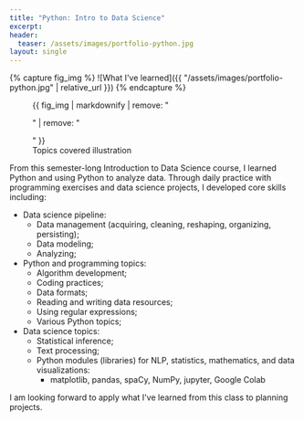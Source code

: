 ```yaml
---
title: "Python: Intro to Data Science"
excerpt: 
header:
  teaser: /assets/images/portfolio-python.jpg
layout: single
---
```

{% capture fig_img %}
![What I've learned]({{ "/assets/images/portfolio-python.jpg" | relative_url }})
{% endcapture %}

<figure>
  {{ fig_img | markdownify | remove: "<p>" | remove: "</p>" }}
  <figcaption>Topics covered illustration</figcaption>
</figure>

From this semester-long Introduction to Data Science course, I learned Python and using Python to analyze data. Through daily practice with programming exercises and data science projects, I developed core skills including:
+ Data science pipeline:
  + Data management (acquiring, cleaning, reshaping, organizing, persisting);
  + Data modeling;
  + Analyzing;
+ Python and programming topics:
  + Algorithm development;
  + Coding practices;
  + Data formats;
  + Reading and writing data resources;
  + Using regular expressions;
  + Various Python topics;
+ Data science topics:
  + Statistical inference;
  + Text processing;
  + Python modules (libraries) for NLP, statistics, mathematics, and data visualizations:
    + matplotlib, pandas, spaCy, NumPy, jupyter, Google Colab

I am looking forward to apply what I've learned from this class to planning projects.